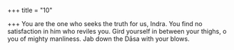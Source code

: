 +++
title = "10"

+++
You are the one who seeks the truth for us, Indra. You find no
satisfaction in him who reviles you.
Gird yourself in between your thighs, o you of mighty manliness. Jab  down the Dāsa with your blows.